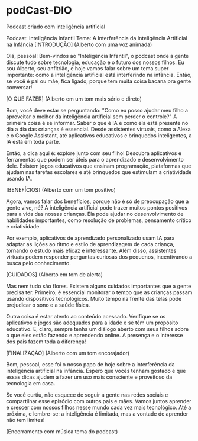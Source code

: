 # podCast-DIO
Podcast criado com inteligência artificial

Podcast: Inteligência Infantil
Tema: A Interferência da Inteligência Artificial na Infância
[INTRODUÇÃO]
(Alberto com uma voz animada)

Olá, pessoal! Bem-vindos ao "Inteligência Infantil", o podcast onde a gente discute tudo sobre tecnologia, educação e o futuro dos nossos filhos. Eu sou Alberto, seu anfitrião, e hoje vamos falar sobre um tema super importante: como a inteligência artificial está interferindo na infância. Então, se você é pai ou mãe, fica ligado, porque tem muita coisa bacana pra gente conversar!

[O QUE FAZER]
(Alberto em um tom mais sério e direto)

Bom, você deve estar se perguntando: "Como eu posso ajudar meu filho a aproveitar o melhor da inteligência artificial sem perder o controle?" A primeira coisa é se informar. Saber o que é IA e como ela está presente no dia a dia das crianças é essencial. Desde assistentes virtuais, como a Alexa e o Google Assistant, até aplicativos educativos e brinquedos inteligentes, a IA está em toda parte.

Então, a dica aqui é: explore junto com seu filho! Descubra aplicativos e ferramentas que podem ser úteis para o aprendizado e desenvolvimento dele. Existem jogos educativos que ensinam programação, plataformas que ajudam nas tarefas escolares e até brinquedos que estimulam a criatividade usando IA.

[BENEFÍCIOS]
(Alberto com um tom positivo)

Agora, vamos falar dos benefícios, porque não é só de preocupação que a gente vive, né? A inteligência artificial pode trazer muitos pontos positivos para a vida das nossas crianças. Ela pode ajudar no desenvolvimento de habilidades importantes, como resolução de problemas, pensamento crítico e criatividade.

Por exemplo, aplicativos de aprendizado personalizado usam IA para adaptar as lições ao ritmo e estilo de aprendizagem de cada criança, tornando o estudo mais eficaz e interessante. Além disso, assistentes virtuais podem responder perguntas curiosas dos pequenos, incentivando a busca pelo conhecimento.

[CUIDADOS]
(Alberto em tom de alerta)

Mas nem tudo são flores. Existem alguns cuidados importantes que a gente precisa ter. Primeiro, é essencial monitorar o tempo que as crianças passam usando dispositivos tecnológicos. Muito tempo na frente das telas pode prejudicar o sono e a saúde física.

Outra coisa é estar atento ao conteúdo acessado. Verifique se os aplicativos e jogos são adequados para a idade e se têm um propósito educativo. E, claro, sempre tenha um diálogo aberto com seus filhos sobre o que eles estão fazendo e aprendendo online. A presença e o interesse dos pais fazem toda a diferença!

[FINALIZAÇÃO]
(Alberto com um tom encorajador)

Bom, pessoal, esse foi o nosso papo de hoje sobre a interferência da inteligência artificial na infância. Espero que vocês tenham gostado e que essas dicas ajudem a fazer um uso mais consciente e proveitoso da tecnologia em casa.

Se você curtiu, não esquece de seguir a gente nas redes sociais e compartilhar esse episódio com outros pais e mães. Vamos juntos aprender e crescer com nossos filhos nesse mundo cada vez mais tecnológico. Até a próxima, e lembre-se: a inteligência é limitada, mas a vontade de aprender não tem limites!

(Encerramento com música tema do podcast)
